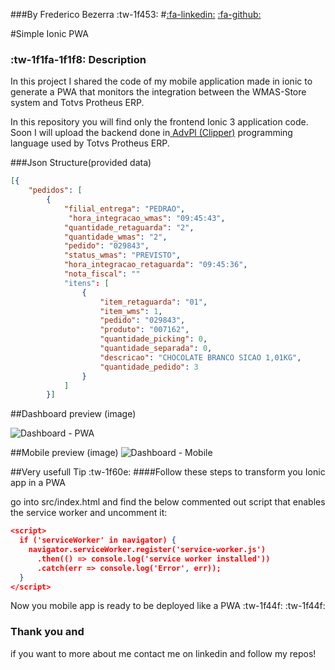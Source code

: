 ###By Frederico Bezerra :tw-1f453:
#[:fa-linkedin:](https://www.linkedin.com/in/fredericobezerra ) [:fa-github:](https://github.com/freddneos)


#Simple Ionic PWA
###  :tw-1f1fa-1f1f8:  Description

In this project I shared the code of my mobile application made in ionic to generate a PWA that monitors the integration between the WMAS-Store system and Totvs Protheus ERP.

In this repository you will find only the frontend Ionic 3 application code.
Soon I will upload the backend done in[ AdvPl (Clipper)](https://en.wikipedia.org/wiki/AdvPL " AdvPl (Clipper)") programming language used by Totvs Protheus ERP.

###Json Structure(provided data)

```json
[{
    "pedidos": [
        {
            "filial_entrega": "PEDRAO",
			 "hora_integracao_wmas": "09:45:43",
            "quantidade_retaguarda": "2",
            "quantidade_wmas": "2",
            "pedido": "029843",
            "status_wmas": "PREVISTO",
            "hora_integracao_retaguarda": "09:45:36",
            "nota_fiscal": ""
            "itens": [
                {
                    "item_retaguarda": "01",
                    "item_wms": 1,
                    "pedido": "029843",
                    "produto": "007162",
                    "quantidade_picking": 0,
                    "quantidade_separada": 0,
                    "descricao": "CHOCOLATE BRANCO SICAO 1,01KG",
                    "quantidade_pedido": 3
                }
            ]
        }]
```
##Dashboard preview (image)

![Dashboard - PWA](http://www.neosdev.com.br/img/portifolio/cpwms/webappCasaspedro_wms.png "Dashboard - PWA")

##Mobile preview (image)
![Dashboard - Mobile](http://www.neosdev.com.br/img/portifolio/cpwms/appCasaspedro_wms.png "Dashboard - PWA")



##Very usefull Tip :tw-1f60e:
####Follow these steps to transform you Ionic app in a PWA

go into src/index.html and find the below commented out script that enables the service worker and uncomment it:
```json
<script>
  if ('serviceWorker' in navigator) {
    navigator.serviceWorker.register('service-worker.js')
      .then(() => console.log('service worker installed'))
      .catch(err => console.log('Error', err));
  }
</script>
```
Now you mobile app is ready to be deployed like a PWA :tw-1f44f:   :tw-1f44f:

### Thank you and 
if you want to more about me contact me on linkedin and follow my repos!

